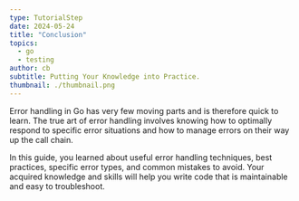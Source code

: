 ```yaml
---
type: TutorialStep
date: 2024-05-24
title: "Conclusion"
topics:
  - go
  - testing
author: cb
subtitle: Putting Your Knowledge into Practice.
thumbnail: ./thumbnail.png
---
```


Error handling in Go has very few moving parts and is therefore quick to learn. The true art of error handling involves knowing how to optimally respond to specific error situations and how to manage errors on their way up the call chain.

In this guide, you learned about useful error handling techniques, best practices, specific error types, and common mistakes to avoid. Your acquired knowledge and skills will help you write code that is maintainable and easy to troubleshoot.
